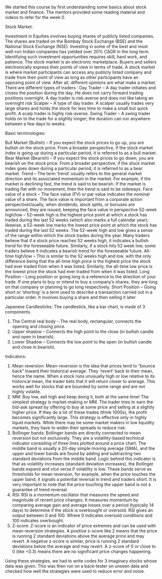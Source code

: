We started this course by first understanding some basics about stock market and finance. The mentors provided some reading material and videos to refer for the week 0. 

Stock Market:

Investment in Equities involves buying shares of publicly listed companies. The shares are traded on the Bombay Stock Exchange (BSE) and the National Stock Exchange (NSE).
Investing in some of the best and most well-run Indian companies has yielded over 20% CAGR in the long term. Identifying such investment opportunities requires skill, hard work, and patience.
The stock market is an electronic marketplace. Buyers and sellers electronically express their points of view in terms of trade. 
A stock market is where market participants can access any publicly listed company and trade from their point of view as long as other participants have an opposing point of view. After all, different opinions are what make a market.
There are different types of traders :
Day Trader – A day trader initiates and closes the position during the day. He does not carry forward trading positions overnight. A day trader is risk-averse and does not like taking an overnight risk
Scalper – A type of day trader. A scalper usually trades very large shares and holds the stock for less time to make a small but quick profit. A scalp trader is highly risk-averse.
Swing Trader – A swing trader holds on to the trade for a slightly longer; the duration can run anywhere between a few days to weeks. 

Basic terminologies:

 Bull Market (Bullish) – If you expect the stock prices to go up, you are bullish on the stock price. From a broader perspective, if the stock market index is going up during a particular period, it is referred to as a bull market. 
 Bear Market (Bearish) – If you expect the stock prices to go down, you are bearish on the stock price. From a broader perspective, if the stock market index goes down during a particular period, it is referred to as a bear market.
 Trend – The term ‘trend’ usually refers to the general market direction and its associated momentum in the market. For example, if the market is declining fast, the trend is said to be bearish. If the market is trading flat with no movement, then the trend is said to be sideways.
 Face value of a stock – The face value (FV) or par value indicates the nominal value of a share. The face value is important from a corporate action perspectiveUsually, when dividends, stock splits, or bonuses are announced, they are issued, keeping the face value in perspective
 52-week high/low – 52-week high is the highest price point at which a stock has traded during the last 52 weeks (which also marks a full calendar year); likewise, a 52-week low marks the lowest price point at which the stock has traded during the last 52 weeks. The 52-week high and low gives a sense of the range within which the stock trades during the year. Many traders believe that if a stock price reaches 52 weeks high, it indicates a bullish trend for the foreseeable future. Similarly, if a stock hits 52 week low, some traders believe it indicates a bearish trend for the foreseeable future.
 All-time high/low – This is similar to the 52 weeks high and low, with the only difference being that the all-time high price is the highest price the stock had ever traded from when it was listed. Similarly, the all-time low price is the lowest price the stock had ever traded from when it was listed.
 Long Position – Long position or going long is a reference to the direction of your trade. If one plans to buy or intend to buy a company’s shares, they are long on that company or planning to go long respectively. 
 Short Position – Going short or ‘shorting’ is a term used to describe a transaction carried out in a particular order. It involves buying a share and then selling it later.
 
Japanese Candlesticks:
The candlestick, like a bar chart, is made of 3 components.
1.	The Central real body – The real body, rectangular, connects the opening and closing price.
2.	Upper shadow – Connects the high point to the close (in bullish candle and open in bearish).
3.	Lower Shadow – Connects the low point to the open (in bullish candle and close in bearish).
   
Indicators: 
1.	Mean reversion: Mean-reversion is the idea that prices tend to “bounce back” toward their historical average. They ‘revert’ back to their mean, hence the name.
When a stock runs unusually high or low relative to its historical mean, the trader bets that it will return closer to average. This works well for stocks that are bounded by some range and are not highly volatile.
2.	MM: Buy low, sell high and keep doing it, both at the same time! The simplest strategy is market-making or MM. The trader tries to earn the bid-ask spread by offering to buy at some price and selling at a slightly higher price. If they do a lot of these trades (think 1000s), the profit becomes significantly large. This strategy is effective only in highly liquid markets. While there may be some market makers in low liquidity markets, they have to widen their spreads to reduce risk.
3.	Bollinger bands: Bollinger bands are directly connected to mean reversion but not exclusively. They are a volatility-based technical indicator consisting of three lines plotted around a price chart. The middle band is usually a 20-day simple moving average (SMA), and the upper and lower bands are found by adding and subtracting two standard deviations from the middle band. Logic behind this indicator is that as volatility increases (standard deviation increases), the Bollinger bands expand and vice versa if volatility is low. These bands serve as thresholds for mean reversion, for example, when the price touches the upper band, it signals a potential reversal in trend and traders short. It is very important to note that the price touching the upper band is not a guarantee of trend reversal.
4.	RSI: RSI is a momentum oscillator that measures the speed and magnitude of recent price changes. It measures momentum by comparing average gain and average losses over a period (typically 14 days) to determine if the stock is overbought or oversold. RSI gives an output between 0 and 100. Where 0 indicates oversold conditions and 100 indicates overbought.
5.	Z-score: Z-score is an indicator of price extremes and can be used with mean reversion strategies. A positive z-score like 2 means that the price is running 2 standard deviations above the average price and may revert. A negative z-score is similar, price is running 2 standard deviations below the average and may revert. A z-score of 0 or close to 0 (like <0.3) means there are no significant price changes happening.

Using these strategies, we had to write codes for 3 imaginary stocks whose data was given. This was then run on a back-tester on unseen data and checked how well the strategies were used to reduce error and noise.



